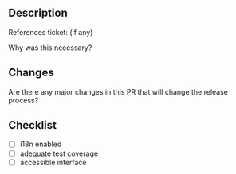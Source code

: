 ## Description

References ticket: (if any)

Why was this necessary?

## Changes

Are there any major changes in this PR that will change the release process?

## Checklist

- [ ] i18n enabled
- [ ] adequate test coverage
- [ ] accessible interface
